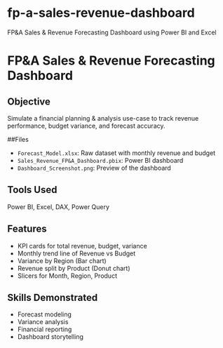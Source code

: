# fp-a-sales-revenue-dashboard
FP&amp;A Sales &amp; Revenue Forecasting Dashboard using Power BI and Excel

# FP&A Sales & Revenue Forecasting Dashboard

## Objective
Simulate a financial planning & analysis use-case to track revenue performance, budget variance, and forecast accuracy.

##Files
- `Forecast_Model.xlsx`: Raw dataset with monthly revenue and budget
- `Sales_Revenue_FP&A_Dashboard.pbix`: Power BI dashboard
- `Dashboard_Screenshot.png`: Preview of the dashboard

## Tools Used
Power BI, Excel, DAX, Power Query

## Features
- KPI cards for total revenue, budget, variance
- Monthly trend line of Revenue vs Budget
- Variance by Region (Bar chart)
- Revenue split by Product (Donut chart)
- Slicers for Month, Region, Product

## Skills Demonstrated
- Forecast modeling
- Variance analysis
- Financial reporting
- Dashboard storytelling
